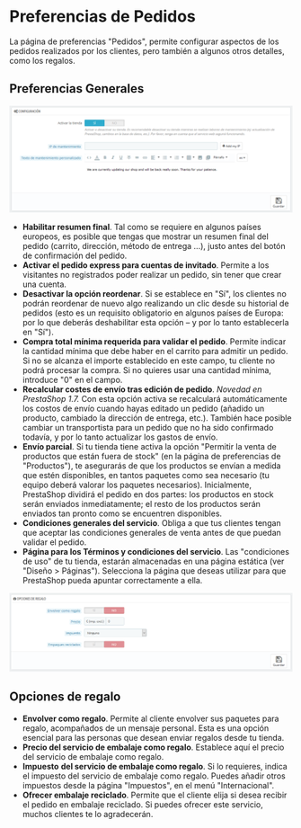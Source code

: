 # Preferencias de Pedidos

La página de preferencias "Pedidos", permite configurar aspectos de los pedidos realizados por los clientes, pero también a algunos otros detalles, como los regalos.

## Preferencias Generales <a id="PreferenciasdePedidos-PreferenciasGenerales"></a>

![](../../../../.gitbook/assets/54265406.png)

* **Habilitar resumen final**. Tal como se requiere en algunos países europeos, es posible que tengas que mostrar un resumen final del pedido \(carrito, dirección, método de entrega ...\), justo antes del botón de confirmación del pedido.
* **Activar el pedido express para cuentas de invitado**. Permite a los visitantes no registrados poder realizar un pedido, sin tener que crear una cuenta.
* **Desactivar la opción reordenar**. Si se establece en "Sí", los clientes no podrán reordenar de nuevo algo realizando un clic desde su historial de pedidos \(esto es un requisito obligatorio en algunos países de Europa: por lo que deberás deshabilitar esta opción – y por lo tanto establecerla en "Sí"\).
* **Compra total mínima requerida para validar el pedido**. Permite indicar la cantidad mínima que debe haber en el carrito para admitir un pedido. Si no se alcanza el importe establecido en este campo, tu cliente no podrá procesar la compra. Si no quieres usar una cantidad mínima, introduce "0" en el campo.
* **Recalcular costes de envío tras edición de pedido**. _Novedad en PrestaShop 1.7._ Con esta opción activa se recalculará automáticamente los costos de envío cuando hayas editado un pedido \(añadido un producto, cambiado la dirección de entrega, etc.\). También hace posible cambiar un transportista para un pedido que no ha sido confirmado todavía, y por lo tanto actualizar los gastos de envío.
* **Envío parcial**. Si tu tienda tiene activa la opción "Permitir la venta de productos que están fuera de stock" \(en la página de preferencias de "Productos"\), te asegurarás de que los productos se envían a medida que estén disponibles, en tantos paquetes como sea necesario \(tu equipo deberá valorar los paquetes necesarios\). Inicialmente, PrestaShop dividirá el pedido en dos partes: los productos en stock serán enviados inmediatamente; el resto de los productos serán enviados tan pronto como se encuentren disponibles.
* **Condiciones generales del servicio**. Obliga a que tus clientes tengan que aceptar las condiciones generales de venta antes de que puedan validar el pedido.
* **Página para los Términos y condiciones del servicio**. Las "condiciones de uso" de tu tienda, estarán almacenadas en una página estática \(ver "Diseño &gt; Páginas"\). Selecciona la página que deseas utilizar para que PrestaShop pueda apuntar correctamente a ella.

![](../../../../.gitbook/assets/54265408.png)

## Opciones de regalo <a id="PreferenciasdePedidos-Opcionesderegalo"></a>

* **Envolver como regalo**. Permite al cliente envolver sus paquetes para regalo, acompañados de un mensaje personal. Esta es una opción esencial para las personas que desean enviar regalos desde tu tienda.
* **Precio del servicio de embalaje como regalo**. Establece aquí el precio del servicio de embalaje como regalo.
* **Impuesto** **del servicio de embalaje como regalo**. Si lo requieres, indica el impuesto del servicio de embalaje como regalo. Puedes añadir otros impuestos desde la página "Impuestos", en el menú "Internacional".
* **Ofrecer embalaje reciclado**. Permite que el cliente elija si desea recibir el pedido en embalaje reciclado. Si puedes ofrecer este servicio, muchos clientes te lo agradecerán.

